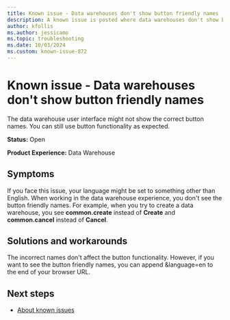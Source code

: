 ```yaml
---
title: Known issue - Data warehouses don't show button friendly names
description: A known issue is posted where data warehouses don't show button friendly names.
author: kfollis
ms.author: jessicamo
ms.topic: troubleshooting  
ms.date: 10/03/2024
ms.custom: known-issue-872
---
```


# Known issue - Data warehouses don't show button friendly names

The data warehouse user interface might not show the correct button names. You can still use button functionality as expected.

**Status:** Open

**Product Experience:** Data Warehouse

## Symptoms

If you face this issue, your language might be set to something other than English. When working in the data warehouse experience, you don't see the button friendly names. For example, when you try to create a data warehouse, you see **common.create** instead of **Create** and **common.cancel** instead of **Cancel**.

## Solutions and workarounds

The incorrect names don't affect the button functionality. However, if you want to see the button friendly names, you can append &language=en to the end of your browser URL.

## Next steps

- [About known issues](https://support.fabric.microsoft.com/known-issues)
